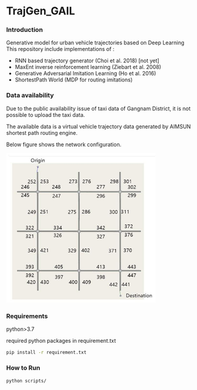 # TrajGen_GAIL

### Introduction
Generative model for urban vehicle trajectories based on Deep Learning 
This repository include implementations of :
 - RNN based trajectory generator (Choi et al. 2018) [not yet]
 - MaxEnt inverse reinforcement learning (Ziebart et al. 2008)
 - Generative Adversarial Imitation Learning (Ho et al. 2016)
 - ShortestPath World (MDP for routing imitations)
 
### Data availability
Due to the public availability issue of taxi data of Gangnam District, it is not possible to upload the taxi data. 

The available data is a virtual vehicle trajectory data generated by AIMSUN shortest path routing engine.

Below figure shows the network configuration.

<img src="./img/network.jpg" width="400" height="400">


### Requirements
python>3.7

required python packages in requirement.txt

<Bash terminal>
 
```bash
pip install -r requirement.txt
```


### How to Run

<Bash terminal>

```bash
python scripts/
```


